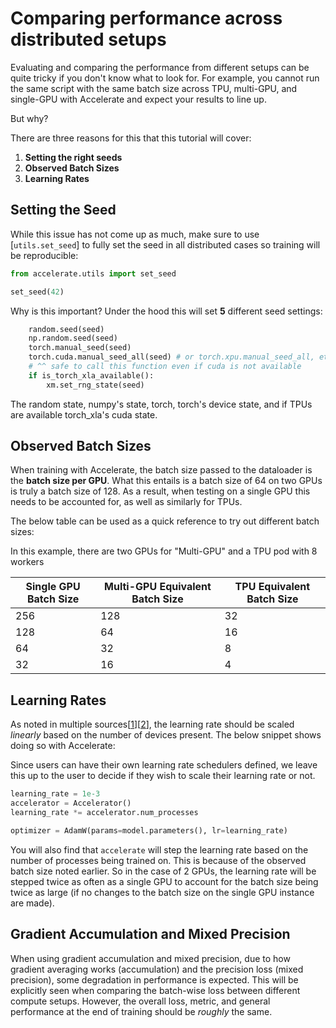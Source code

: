 <!--Copyright 2022 The HuggingFace Team. All rights reserved.

Licensed under the Apache License, Version 2.0 (the "License"); you may not use this file except in compliance with
the License. You may obtain a copy of the License at

http://www.apache.org/licenses/LICENSE-2.0

Unless required by applicable law or agreed to in writing, software distributed under the License is distributed on
an "AS IS" BASIS, WITHOUT WARRANTIES OR CONDITIONS OF ANY KIND, either express or implied. See the License for the
specific language governing permissions and limitations under the License.

⚠️ Note that this file is in Markdown but contain specific syntax for our doc-builder (similar to MDX) that may not be
rendered properly in your Markdown viewer.
-->

# Comparing performance across distributed setups

Evaluating and comparing the performance from different setups can be quite tricky if you don't know what to look for.
For example, you cannot run the same script with the same batch size across TPU, multi-GPU, and single-GPU with Accelerate 
and expect your results to line up. 

But why?

There are three reasons for this that this tutorial will cover: 

1. **Setting the right seeds**
2. **Observed Batch Sizes**
3. **Learning Rates**

## Setting the Seed 

While this issue has not come up as much, make sure to use [`utils.set_seed`] to fully set the seed in all distributed cases so training will be reproducible:

```python
from accelerate.utils import set_seed

set_seed(42)
```

Why is this important? Under the hood this will set **5** different seed settings:

```python
    random.seed(seed)
    np.random.seed(seed)
    torch.manual_seed(seed)
    torch.cuda.manual_seed_all(seed) # or torch.xpu.manual_seed_all, etc
    # ^^ safe to call this function even if cuda is not available
    if is_torch_xla_available():
        xm.set_rng_state(seed)
```

The random state, numpy's state, torch, torch's device state, and if TPUs are available torch_xla's cuda state.

## Observed Batch Sizes 

When training with Accelerate, the batch size passed to the dataloader is the **batch size per GPU**. What this entails is 
a batch size of 64 on two GPUs is truly a batch size of 128. As a result, when testing on a single GPU this needs to be accounted for,
as well as similarly for TPUs. 

The below table can be used as a quick reference to try out different batch sizes:

<Tip>

In this example, there are two GPUs for "Multi-GPU" and a TPU pod with 8 workers

</Tip>

| Single GPU Batch Size | Multi-GPU Equivalent Batch Size | TPU Equivalent Batch Size |
|-----------------------|---------------------------------|---------------------------|
| 256                   | 128                             | 32                        |
| 128                   | 64                              | 16                        |
| 64                    | 32                              | 8                         |
| 32                    | 16                              | 4                         |

## Learning Rates 

As noted in multiple sources[[1](https://aws.amazon.com/blogs/machine-learning/scalable-multi-node-deep-learning-training-using-gpus-in-the-aws-cloud/)][[2](https://docs.nvidia.com/clara/clara-train-sdk/pt/model.html#classification-models-multi-gpu-training)], the learning rate should be scaled *linearly* based on the number of devices present. The below 
snippet shows doing so with Accelerate:

<Tip>

Since users can have their own learning rate schedulers defined, we leave this up to the user to decide if they wish to scale their 
learning rate or not.
 
</Tip>

```python
learning_rate = 1e-3
accelerator = Accelerator()
learning_rate *= accelerator.num_processes

optimizer = AdamW(params=model.parameters(), lr=learning_rate)
```

You will also find that `accelerate` will step the learning rate based on the number of processes being trained on. This is because 
of the observed batch size noted earlier. So in the case of 2 GPUs, the learning rate will be stepped twice as often as a single GPU
to account for the batch size being twice as large (if no changes to the batch size on the single GPU instance are made).

## Gradient Accumulation and Mixed Precision

When using gradient accumulation and mixed precision, due to how gradient averaging works (accumulation) and the precision loss (mixed precision), 
some degradation in performance is expected. This will be explicitly seen when comparing the batch-wise loss between different compute 
setups. However, the overall loss, metric, and general performance at the end of training should be _roughly_ the same.
